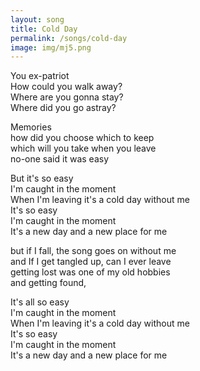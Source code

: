 ```yaml
---
layout: song
title: Cold Day
permalink: /songs/cold-day
image: img/mj5.png
---
```


You ex-patriot<br />
How could you walk away?<br />
Where are you gonna stay?<br />
Where did you go astray?<br />

Memories<br />
how did you choose which to keep<br />
which will you take when you leave  <br />
no-one said it was easy<br />

But it's so easy<br />
I'm caught in the moment<br />
When I'm leaving it's a cold day without me<br />
It's so easy<br />
I'm caught in the moment<br />
It's a new day and a new place for me<br />

but if I fall, the song goes on without me<br />
and If I get tangled up, can I ever leave<br />
getting lost was one of my old hobbies<br />
and getting found,<br />

It's all so easy<br />
I'm caught in the moment<br />
When I'm leaving it's a cold day without me<br />
It's so easy<br />
I'm caught in the moment<br />
It's a new day and a new place for me<br />
